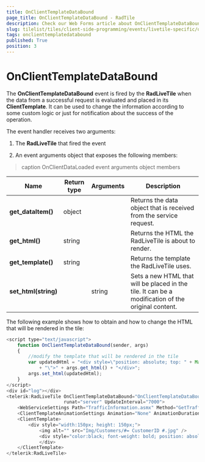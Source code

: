 ```yaml
---
title: OnClientTemplateDataBound
page_title: OnClientTemplateDataBound - RadTile
description: Check our Web Forms article about OnClientTemplateDataBound.
slug: tilelist/tiles/client-side-programming/events/livetile-specific/onclienttemplatedatabound
tags: onclienttemplatedatabound
published: True
position: 3
---
```


# OnClientTemplateDataBound




The **OnClientTemplateDataBound** event is fired by the **RadLiveTile** when the data from a successful request is evaluated and placed in its **ClientTemplate**. It can be used to change the information according to some custom logic or just for notification about the success of the operation.

The event handler receives two arguments:

1. The **RadLiveTile** that fired the event

1. An event arguments object that exposes the following members:


>caption OnClientDataLoaded event arguments object members

|  **Name**  |  **Return type**  |  **Arguments**  |  **Description**  |
| ------ | ------ | ------ | ------ |
| **get_dataItem()** |object||Returns the data object that is received from the service request.|
| **get_html()** |string||Returns the HTML the RadLiveTile is about to render.|
| **get_template()** |string||Returns the template the RadLiveTile uses.|
| **set_html(string)** ||string|Sets a new HTML that will be placed in the tile. It can be a modification of the original content.|

The following example shows how to obtain and how to change the HTML that will be rendered in the tile:

````JavaScript
<script type="text/javascript">
	function OnClientTemplateDataBound(sender, args)
	{
		//modify the template that will be rendered in the tile
		var updatedHtml = "<div style=\"position: absolute; top: " + Math.floor(Math.random() * 101) + "px; left: " + Math.floor(Math.random() * 101)
			+ "\">" + args.get_html() + "</div>";
		args.set_html(updatedHtml);
	}
</script>
<div id="log"></div>
<telerik:RadLiveTile OnClientTemplateDataBound="OnClientTemplateDataBound" ID="RadLiveTile1"
					 runat="server" UpdateInterval="7000">
	<WebServiceSettings Path="TrafficInformation.asmx" Method="GetTrafficDataPerPerson"></WebServiceSettings>
	<ClientTemplateAnimationSettings Animation="None" AnimationDuration="1000" Easing="" />
	<ClientTemplate>
		<div style="width:150px; height: 150px;">
			<img alt="" src="Img/Customers/#= CustomerID #.jpg" />
			<div style="color:black; font-weight: bold; position: absolute; bottom: 5px;">Violations: #= Violations #</div>
			</div>
	</ClientTemplate>
</telerik:RadLiveTile>
````


